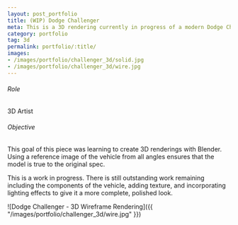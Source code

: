```yaml
---
layout: post_portfolio
title: (WIP) Dodge Challenger
meta: This is a 3D rendering currently in progress of a modern Dodge Challenger vehicle.
category: portfolio
tag: 3d
permalink: portfolio/:title/
images: 
- /images/portfolio/challenger_3d/solid.jpg
- /images/portfolio/challenger_3d/wire.jpg
---
```


###### Role

3D Artist

###### Objective

This goal of this piece was learning to create 3D renderings with Blender. Using a reference image of the vehicle from all angles ensures that the model is true to the original spec.

This is a work in progress. There is still outstanding work remaining including the components of the vehicle, adding texture, and incorporating lighting effects to give it a more complete, polished look.

![Dodge Challenger - 3D Wireframe Rendering]({{ "/images/portfolio/challenger_3d/wire.jpg" }})